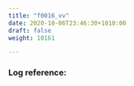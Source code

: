 ```yaml
---
title: "f0016_vv"
date: 2020-10-06T23:46:30+1010:00
draft: false
weight: 10161

---
```


### Log reference: <no value>

```
